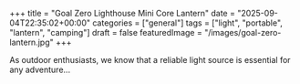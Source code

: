 +++
title = "Goal Zero Lighthouse Mini Core Lantern"
date = "2025-09-04T22:35:02+00:00"
categories = ["general"]
tags = ["light", "portable", "lantern", "camping"]
draft = false
featuredImage = "/images/goal-zero-lantern.jpg"
+++

As outdoor enthusiasts, we know that a reliable light source is essential for any adventure...